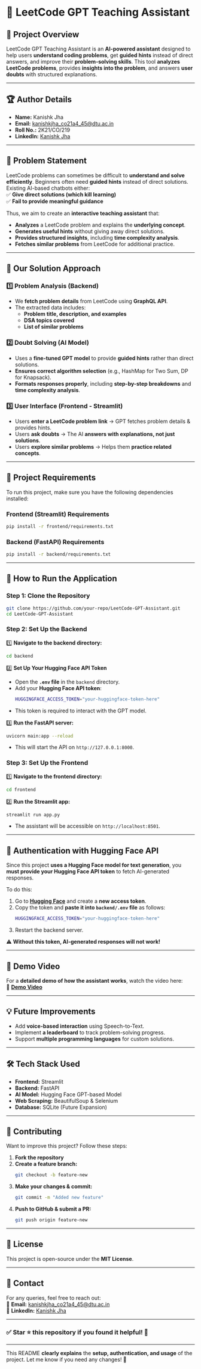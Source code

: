 # 🧠 LeetCode GPT Teaching Assistant  

## 📌 Project Overview  
LeetCode GPT Teaching Assistant is an **AI-powered assistant** designed to help users **understand coding problems**, get **guided hints** instead of direct answers, and improve their **problem-solving skills**. This tool **analyzes LeetCode problems**, provides **insights into the problem**, and answers **user doubts** with structured explanations.

---

## 🏆 Author Details  
- **Name:** Kanishk Jha  
- **Email:** kanishkjha_co21a4_45@dtu.ac.in  
- **Roll No.:** 2K21/CO/219
- **LinkedIn:** [Kanishk Jha](https://www.linkedin.com/in/jha02--kanishk/) 

---

## 📝 Problem Statement  
LeetCode problems can sometimes be difficult to **understand and solve efficiently**. Beginners often need **guided hints** instead of direct solutions. Existing AI-based chatbots either:  
✅ **Give direct solutions (which kill learning)**  
✅ **Fail to provide meaningful guidance**  

Thus, we aim to create an **interactive teaching assistant** that:  
- **Analyzes** a LeetCode problem and explains the **underlying concept**.  
- **Generates useful hints** without giving away direct solutions.  
- **Provides structured insights**, including **time complexity analysis**.  
- **Fetches similar problems** from LeetCode for additional practice.  

---

## 🎯 Our Solution Approach  
### **1️⃣ Problem Analysis (Backend)**  
- We **fetch problem details** from LeetCode using **GraphQL API**.  
- The extracted data includes:  
  - **Problem title, description, and examples**  
  - **DSA topics covered**  
  - **List of similar problems**  

### **2️⃣ Doubt Solving (AI Model)**  
- Uses a **fine-tuned GPT model** to provide **guided hints** rather than direct solutions.  
- **Ensures correct algorithm selection** (e.g., HashMap for Two Sum, DP for Knapsack).  
- **Formats responses properly**, including **step-by-step breakdowns** and **time complexity analysis**.  

### **3️⃣ User Interface (Frontend - Streamlit)**  
- Users **enter a LeetCode problem link** → GPT fetches problem details & provides hints.  
- Users **ask doubts** → The AI **answers with explanations, not just solutions**.  
- Users **explore similar problems** → Helps them **practice related concepts**.  

---

## 📜 Project Requirements  
To run this project, make sure you have the following dependencies installed:  

### **Frontend (Streamlit) Requirements**  
```bash
pip install -r frontend/requirements.txt
```

### **Backend (FastAPI) Requirements**  
```bash
pip install -r backend/requirements.txt
```

---

## 🚀 How to Run the Application  
### **Step 1: Clone the Repository**  
```bash
git clone https://github.com/your-repo/LeetCode-GPT-Assistant.git
cd LeetCode-GPT-Assistant
```

### **Step 2: Set Up the Backend**  
1️⃣ **Navigate to the backend directory:**  
```bash
cd backend
```
2️⃣ **Set Up Your Hugging Face API Token**  
- Open the **`.env` file** in the `backend` directory.
- Add your **Hugging Face API token**:
  ```bash
  HUGGINGFACE_ACCESS_TOKEN="your-huggingface-token-here"
  ```
- This token is required to interact with the GPT model.

3️⃣ **Run the FastAPI server:**  
```bash
uvicorn main:app --reload
```
- This will start the API on `http://127.0.0.1:8000`.

### **Step 3: Set Up the Frontend**  
1️⃣ **Navigate to the frontend directory:**  
```bash
cd frontend
```
2️⃣ **Run the Streamlit app:**  
```bash
streamlit run app.py
```
- The assistant will be accessible on `http://localhost:8501`.

---

## 🔑 Authentication with Hugging Face API  
Since this project **uses a Hugging Face model for text generation**, you **must provide your Hugging Face API token** to fetch AI-generated responses.

To do this:  
1. Go to **[Hugging Face](https://huggingface.co/settings/tokens)** and create a **new access token**.
2. Copy the token and **paste it into `backend/.env` file** as follows:
   ```bash
   HUGGINGFACE_ACCESS_TOKEN="your-huggingface-token-here"
   ```
3. Restart the backend server.

⚠️ **Without this token, AI-generated responses will not work!**  

---

## 🎥 Demo Video  
For a **detailed demo of how the assistant works**, watch the video here:  
📌 **[Demo Video](https://drive.google.com/file/d/17WAd6_ooS6jRNvE4-Vs0op0yfoCgBNdi/view?usp=sharing)**  

---

## 💡 Future Improvements  
- Add **voice-based interaction** using Speech-to-Text.  
- Implement **a leaderboard** to track problem-solving progress.  
- Support **multiple programming languages** for custom solutions.  

---

## 🛠️ Tech Stack Used  
- **Frontend:** Streamlit  
- **Backend:** FastAPI  
- **AI Model:** Hugging Face GPT-based Model  
- **Web Scraping:** BeautifulSoup & Selenium  
- **Database:** SQLite (Future Expansion)  

---

## 🤝 Contributing  
Want to improve this project? Follow these steps:  
1. **Fork the repository**  
2. **Create a feature branch:**  
   ```bash
   git checkout -b feature-new
   ```
3. **Make your changes & commit:**  
   ```bash
   git commit -m "Added new feature"
   ```
4. **Push to GitHub & submit a PR:**  
   ```bash
   git push origin feature-new
   ```

---

## 📜 License  
This project is open-source under the **MIT License**.

---

## 🔗 Contact  
For any queries, feel free to reach out:  
📧 **Email:** kanishkjha_co21a4_45@dtu.ac.in  
📌 **LinkedIn:** [Kanishk Jha](https://www.linkedin.com/in/jha02--kanishk/)  

---

### ✅ **Star ⭐ this repository if you found it helpful!** 🚀  

---

This README **clearly explains** the **setup, authentication, and usage** of the project. Let me know if you need any changes! 🚀
